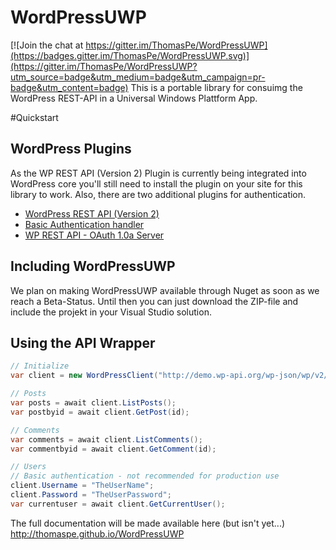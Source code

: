 # WordPressUWP

[![Join the chat at https://gitter.im/ThomasPe/WordPressUWP](https://badges.gitter.im/ThomasPe/WordPressUWP.svg)](https://gitter.im/ThomasPe/WordPressUWP?utm_source=badge&utm_medium=badge&utm_campaign=pr-badge&utm_content=badge)
This is a portable library for consuimg the WordPress REST-API in a Universal Windows Plattform App.

#Quickstart

## WordPress Plugins
As the WP REST API (Version 2) Plugin is currently being integrated into WordPress core you'll still need to install the plugin on your site for this library to work. Also, there are two additional plugins for authentication.

* [WordPress REST API (Version 2)](https://wordpress.org/plugins/rest-api/)
* [Basic Authentication handler](https://github.com/WP-API/Basic-Auth)
* [WP REST API - OAuth 1.0a Server](https://github.com/WP-API/OAuth1)

## Including WordPressUWP
We plan on making WordPressUWP available through Nuget as soon as we reach a Beta-Status. Until then you can just download the ZIP-file and include the projekt in your Visual Studio solution.

## Using the API Wrapper

```c#
// Initialize
var client = new WordPressClient("http://demo.wp-api.org/wp-json/wp/v2/");

// Posts
var posts = await client.ListPosts();
var postbyid = await client.GetPost(id);

// Comments
var comments = await client.ListComments();
var commentbyid = await client.GetComment(id);

// Users
// Basic authentication - not recommended for production use
client.Username = "TheUserName";
client.Password = "TheUserPassword";
var currentuser = await client.GetCurrentUser();
```
    

The full documentation will be made available here (but isn't yet...) 
http://thomaspe.github.io/WordPressUWP

